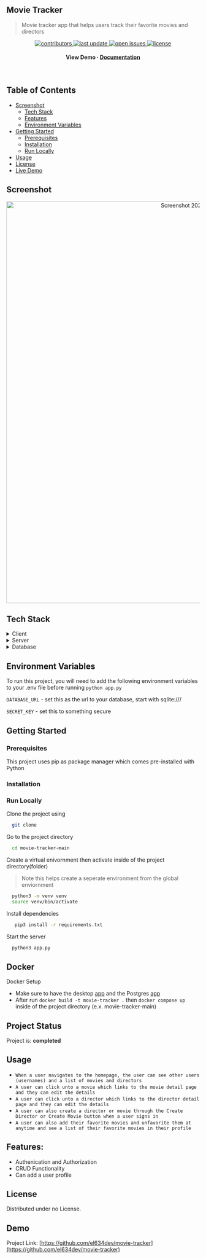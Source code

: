 ## Movie Tracker
> Movie tracker app that helps users track their favorite movies and directors

<div align="center">
<!-- Badges -->
<p>
  <a href="https://github.com/Louis3797/awesome-readme-template/graphs/contributors">
    <img src="https://img.shields.io/github/contributors/el634dev/movie-tracker" alt="contributors" />
  </a>
  <a href="">
    <img src="https://img.shields.io/github/last-commit/el634dev/movie-tracker" alt="last update" />
  </a>
  <a href="https://github.com/Louis3797/awesome-readme-template/issues/">
    <img src="https://img.shields.io/github/issues/el634dev/movie-tracker" alt="open issues" />
  </a>
  <a href="https://github.com/Louis3797/awesome-readme-template/blob/master/LICENSE">
    <img src="https://img.shields.io/badge/Made%20with-Flask-1f425f.svg" alt="license" />
  </a>
</p>
   
<h4>
    <a>View Demo</a>
  <span> · </span>
    <a href="https://github.com/el634dev/movie-tracker/README.md">Documentation</a>
  </h4>
</div>

<br />

<!-- Table of Contents -->
## Table of Contents
- [Screenshot](#screenshot)
  * [Tech Stack](#tech-stack)
  * [Features](#features)
  * [Environment Variables](#environment-variables)
- [Getting Started](#getting-started)
  * [Prerequisites](#prerequisites)
  * [Installation](#installation)
  * [Run Locally](#run-locally)
- [Usage](#usage)
- [License](#license)
- [Live Demo](#demo)
  

<!-- About the Project -->
## Screenshot
<div align="center"> 
  <img width="1047" alt="Screenshot 2024-03-03 at 7 22 49 PM" src="https://github.com/el634dev/movie-tracker/assets/84924260/882216a4-e56c-4d74-b646-4e285ad840a7">
</div>

<!-- TechStack -->
## Tech Stack
<details>
  <summary>Client</summary>
  <ul>
    <li><a href="https://jinja.palletsprojects.com/en/2.10.x/">Jinja</a></li>
    <li><a href="https://developer.mozilla.org/en-US/docs/Web/CSS">CSS</a></li>
  </ul>
</details>

<details>
  <summary>Server</summary>
  <ul>
    <li><a href="https://flask.palletsprojects.com/en/2.3.x/quickstart/">Flask</a></li>
    <li><a href="https://docs.docker.com/get-started/">Docker</a></li>
  </ul>
</details>

<details>
<summary>Database</summary>
  <ul>
    <li><a href="https://www.sqlalchemy.org/">SQLAlchemy</a></li>
  </ul>
</details>

<!-- Env Variables -->
## Environment Variables
To run this project, you will need to add the following environment variables to your .env file before running `python app.py`

`DATABASE_URL` - set this as the url to your database, start with sqlite:///
>
`SECRET_KEY` - set this to something secure

<!-- Getting Started -->
## Getting Started

<!-- Prerequisites -->
### Prerequisites
This project uses pip as package manager which comes pre-installed with Python

<!-- Installation -->
### Installation

<!-- Run Locally -->
### Run Locally
Clone the project using

```bash
  git clone
```

Go to the project directory

```bash
  cd movie-tracker-main
```

Create a virtual enivornment then activate inside of the project directory(folder)
> Note this helps create a seperate environment from the global enviornment
```bash
  python3 -m venv venv
  source venv/bin/activate
```

Install dependencies

```bash
   pip3 install -r requirements.txt 
```

Start the server

```bash
  python3 app.py
```

## Docker
Docker Setup
- Make sure to have the desktop [app](https://www.docker.com/) and the Postgres [app](https://postgresapp.com/)
- After run `docker build -t movie-tracker .` then `docker compose up` inside of the project directory (e.x. movie-tracker-main)

<!-- Project Status -->
## Project Status
Project is: __completed__

<!-- Usage -->
## Usage
- `When a user navigates to the homepage, the user can see other users (usernames) and a list of movies and directors`
- `A user can click unto a movie which links to the movie detail page and they can edit the details`
- `A user can click unto a director which links to the director detail page and they can edit the details`
-  `A user can also create a director or movie through the Create Director or Create Movie button when a user signs in`
-  `A user can also add their favorite movies and unfavorite them at anytime and see a list of their favorite movies in their profile`

## Features:
- Authenication and Authorization
- CRUD Functionality
- Can add a user profile

<!-- License -->
## License
Distributed under no License.

<!-- Demo -->
## Demo
Project Link: [https://github.com/el634dev/movie-tracker](https://github.com/el634dev/movie-tracker)
